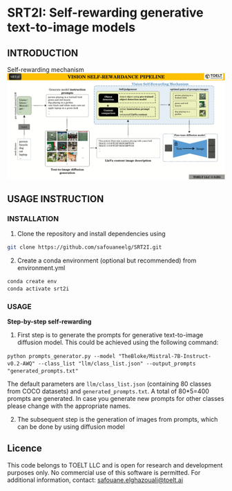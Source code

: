 # SRT2I: Self-rewarding generative text-to-image models

## INTRODUCTION

Self-rewarding mechanism
![selfrewarding](_repoimages_/T2I_selfrewarding_mechanism.gif)

## USAGE INSTRUCTION

###  INSTALLATION
1. Clone the repository and install dependencies using

```bash
git clone https://github.com/safouaneelg/SRT2I.git
```

2. Create a conda  environment (optional but recommended) from environment.yml
```bash
conda create env
conda activate srt2i
```

### USAGE
**Step-by-step self-rewarding**

1. First step is to generate the prompts for generative text-to-image diffusion model. This could be achieved using the following command:

```python prompts_generator.py --model "TheBloke/Mistral-7B-Instruct-v0.2-AWQ" --class_list "llm/class_list.json" --output_prompts "generated_prompts.txt"```

The default parameters are `llm/class_list.json` (containing 80 classes from COCO datasets) and `generated_prompts.txt`. A total of 80*5=400 prompts are generated. In case you generate new prompts for other classes please change with the appropriate names.

2. The subsequent step is the generation of  images from prompts, which can be done by using diffusion model

## Licence

This code belongs to TOELT LLC and is open for research and development purposes only. No commercial use of this software is permitted.
For additional information, contact: safouane.elghazouali@toelt.ai